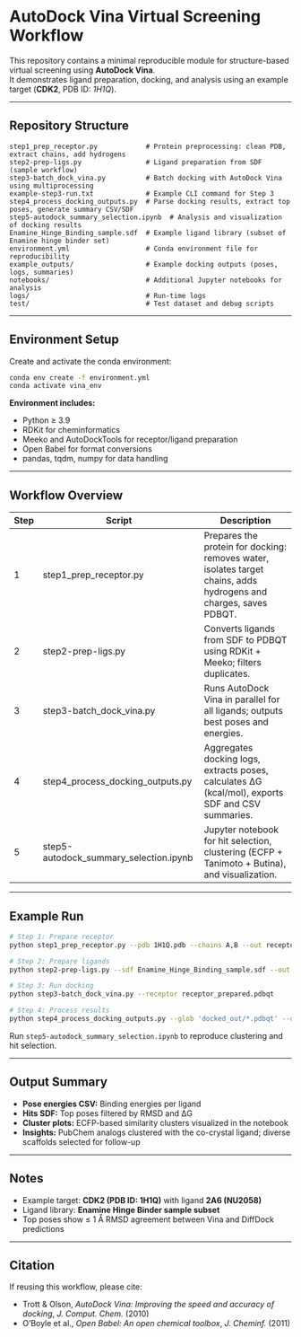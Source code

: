 # AutoDock Vina Virtual Screening Workflow

This repository contains a minimal reproducible module for structure-based virtual screening using **AutoDock Vina**.  
It demonstrates ligand preparation, docking, and analysis using an example target (**CDK2**, PDB ID: *1H1Q*).

---

## Repository Structure

```
step1_prep_receptor.py            # Protein preprocessing: clean PDB, extract chains, add hydrogens
step2-prep-ligs.py                # Ligand preparation from SDF (sample workflow)
step3-batch_dock_vina.py          # Batch docking with AutoDock Vina using multiprocessing
example-step3-run.txt             # Example CLI command for Step 3
step4_process_docking_outputs.py  # Parse docking results, extract top poses, generate summary CSV/SDF
step5-autodock_summary_selection.ipynb  # Analysis and visualization of docking results
Enamine_Hinge_Binding_sample.sdf  # Example ligand library (subset of Enamine hinge binder set)
environment.yml                   # Conda environment file for reproducibility
example_outputs/                  # Example docking outputs (poses, logs, summaries)
notebooks/                        # Additional Jupyter notebooks for analysis
logs/                             # Run-time logs
test/                             # Test dataset and debug scripts
```

---

## Environment Setup

Create and activate the conda environment:

```bash
conda env create -f environment.yml
conda activate vina_env
```

**Environment includes:**
- Python ≥ 3.9  
- RDKit for cheminformatics  
- Meeko and AutoDockTools for receptor/ligand preparation  
- Open Babel for format conversions  
- pandas, tqdm, numpy for data handling  

---

## Workflow Overview

| Step | Script | Description |
|------|---------|-------------|
| 1 | step1_prep_receptor.py | Prepares the protein for docking: removes water, isolates target chains, adds hydrogens and charges, saves PDBQT. |
| 2 | step2-prep-ligs.py | Converts ligands from SDF to PDBQT using RDKit + Meeko; filters duplicates. |
| 3 | step3-batch_dock_vina.py | Runs AutoDock Vina in parallel for all ligands; outputs best poses and energies. |
| 4 | step4_process_docking_outputs.py | Aggregates docking logs, extracts poses, calculates ΔG (kcal/mol), exports SDF and CSV summaries. |
| 5 | step5-autodock_summary_selection.ipynb | Jupyter notebook for hit selection, clustering (ECFP + Tanimoto + Butina), and visualization. |

---

## Example Run

```bash
# Step 1: Prepare receptor
python step1_prep_receptor.py --pdb 1H1Q.pdb --chains A,B --out receptor_prepared.pdbqt

# Step 2: Prepare ligands
python step2-prep-ligs.py --sdf Enamine_Hinge_Binding_sample.sdf --out ligands_pdbqt/

# Step 3: Run docking
python step3-batch_dock_vina.py --receptor receptor_prepared.pdbqt     --ligands 'ligands_pdbqt/*.pdbqt'     --outdir docked_out     --center_x 10.5 --center_y 15.2 --center_z 22.3     --size_x 20 --size_y 20 --size_z 20

# Step 4: Process results
python step4_process_docking_outputs.py --glob 'docked_out/*.pdbqt' --outdir exports
```

Run `step5-autodock_summary_selection.ipynb` to reproduce clustering and hit selection.

---

## Output Summary

- **Pose energies CSV:** Binding energies per ligand  
- **Hits SDF:** Top poses filtered by RMSD and ΔG  
- **Cluster plots:** ECFP-based similarity clusters visualized in the notebook  
- **Insights:** PubChem analogs clustered with the co-crystal ligand; diverse scaffolds selected for follow-up  

---

## Notes

- Example target: **CDK2 (PDB ID: 1H1Q)** with ligand **2A6 (NU2058)**  
- Ligand library: **Enamine Hinge Binder sample subset**  
- Top poses show ≤ 1 Å RMSD agreement between Vina and DiffDock predictions  

---

## Citation

If reusing this workflow, please cite:  
- Trott & Olson, *AutoDock Vina: Improving the speed and accuracy of docking*, *J. Comput. Chem.* (2010)  
- O’Boyle et al., *Open Babel: An open chemical toolbox*, *J. Cheminf.* (2011)
